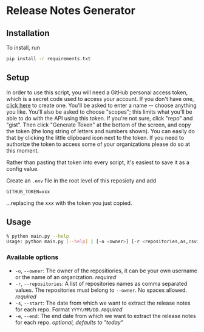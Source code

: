 # Release Notes Generator

## Installation
To install, run
```bash
pip install -r requirements.txt
```

## Setup
In order to use this script, you will need a GitHub personal access token, which is a secret code used to access your account. If you don't have one, [click here](https://github.com/settings/tokens/new) to create one. You'll be asked to enter a name -- choose anything you like. You'll also be asked to choose "scopes"; this limits what you'll be able to do with the API using this token. If you're not sure, click "repo" and "gist". Then click "Generate Token" at the bottom of the screen, and copy the token (the long string of letters and numbers shown). You can easily do that by clicking the little clipboard icon next to the token. If you need to authorize the token to access some of your organizations please do so at this moment.

Rather than pasting that token into every script, it's easiest to save it as a config value. 

Create an `.env` file in the root level of this reposioty and add 
```
GITHUB_TOKEN=xxx
```
...replacing the xxx with the token you just copied.

## Usage
```bash
% python main.py --help
Usage: python main.py [--help] | [-o <owner>] [-r <repositories,as,csv>] [-s <start YYYY/MM/DD>] [-e <end YYYY/MM/DD>]
```
### Available options
* `-o`, `--owner`: The owner of the repositiories, it can be your own username or the name of an organization. *required* 
* `-r`, `--repositories`: A list of repositories names as comma separated values. The repositories must belong to `--owner`. No spaces allowed. *required*
* `-s`, `--start`: The date from which we want to extract the release notes for each repo. Format `YYYY/MM/DD`. *required*
* `-e`, `--end`: The end date from which we want to extract the release notes for each repo. *optional, defaults to "today"*